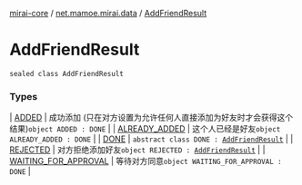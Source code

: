 [mirai-core](../../index.md) / [net.mamoe.mirai.data](../index.md) / [AddFriendResult](./index.md)

# AddFriendResult

`sealed class AddFriendResult`

### Types

| [ADDED](-a-d-d-e-d/index.md) | 成功添加 (只在对方设置为允许任何人直接添加为好友时才会获得这个结果)`object ADDED : DONE` |
| [ALREADY_ADDED](-a-l-r-e-a-d-y_-a-d-d-e-d/index.md) | 这个人已经是好友`object ALREADY_ADDED : DONE` |
| [DONE](-d-o-n-e/index.md) | `abstract class DONE : `[`AddFriendResult`](./index.md) |
| [REJECTED](-r-e-j-e-c-t-e-d/index.md) | 对方拒绝添加好友`object REJECTED : `[`AddFriendResult`](./index.md) |
| [WAITING_FOR_APPROVAL](-w-a-i-t-i-n-g_-f-o-r_-a-p-p-r-o-v-a-l/index.md) | 等待对方同意`object WAITING_FOR_APPROVAL : DONE` |

